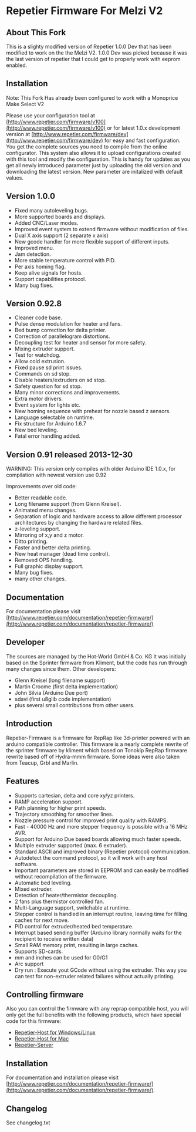 # Repetier Firmware For Melzi V2

## About This Fork

This is a slighty modified version of Repetier 1.0.0 Dev that has been modified to work on the the Melzi V2. 1.0.0 Dev was picked because it was the last version of repetier that I could get to properly work with eeprom enabled.

## Installation

Note: This Fork Has already been configured to work with a Monoprice Make Select V2
                               
Please use your configuration tool at 
[http://www.repetier.com/firmware/v100](http://www.repetier.com/firmware/v100)
or for latest 1.0.x development version at
[http://www.repetier.com/firmware/dev](http://www.repetier.com/firmware/dev)
for easy and fast configuration. You get the complete sources you need to compile from the online configurator.
This system also allows it to upload configurations created with this tool and modify the configuration. This is handy for updates as you get all newly introduced parameter just by uploading the old version and downloading the
latest version. New parameter are initalized with default values.

## Version 1.0.0
* Fixed many autoleveling bugs.
* More supported boards and displays.
* Added CNC/Laser modes.
* Improved event system to extend firmware without modification of files.
* Dual X axis support (2 separate x axis)
* New gcode handler for more flexible support of different inputs.
* Improved menu.
* Jam detection.
* More stable temperature control with PID.
* Per axis homing flag.
* Keep alive signals for hosts.
* Support capabilities protocol.
* Many bug fixes.

## Version 0.92.8 
* Cleaner code base.
* Pulse dense modulation for heater and fans.
* Bed bump correction for delta printer.
* Correction of parallelogram distortions.
* Decoupling test for heater and sensor for more safety.
* Mixing extruder support.
* Test for watchdog.
* Allow cold extrusion.
* Fixed pause sd print issues.
* Commands on sd stop.
* Disable heaters/extruders on sd stop.
* Safety question for sd stop.
* Many minor corrections and improvements.
* Extra motor drivers.
* Event system for lights etc.
* New homing sequence with preheat for nozzle based z sensors.
* Language selectable on runtime.
* Fix structure for Arduino 1.6.7
* New bed leveling.
* Fatal error handling added.

## Version 0.91 released 2013-12-30

WARNING: This version only compiles with older Arduino IDE 1.0.x, for
compilation with newest version use 0.92

Improvements over old code:
* Better readable code.
* Long filename support (from Glenn Kreisel).
* Animated menu changes.
* Separation of logic and hardware access to allow different processor architectures
  by changing the hardware related files.
* z-leveling support.
* Mirroring of x,y and z motor.
* Ditto printing.
* Faster and better delta printing.
* New heat manager (dead time control).
* Removed OPS handling.
* Full graphic display support.
* Many bug fixes.
* many other changes.

## Documentation

For documentation please visit [http://www.repetier.com/documentation/repetier-firmware/](http://www.repetier.com/documentation/repetier-firmware/)

## Developer

The sources are managed by the Hot-World GmbH & Co. KG
It was initially based on the Sprinter firmware from Kliment, but the code has run
through many changes since them.
Other developers:
- Glenn Kreisel (long filename support)
- Martin Croome (first delta implementation)
- John Silvia (Arduino Due port)
- sdavi (first u8glib code implementation)
- plus several small contributions from other users.

## Introduction

Repetier-Firmware is a firmware for RepRap like 3d-printer powered with
an arduino compatible controller.
This firmware is a nearly complete rewrite of the sprinter firmware by kliment
which based on Tonokip RepRap firmware rewrite based off of Hydra-mmm firmware.
Some ideas were also taken from Teacup, Grbl and Marlin.

## Features

- Supports cartesian, delta and core xy/yz printers.
- RAMP acceleration support.
- Path planning for higher print speeds.
- Trajectory smoothing for smoother lines.
- Nozzle pressure control for improved print quality with RAMPS.
- Fast - 40000 Hz and more stepper frequency is possible with a 16 MHz AVR.
- Support for Arduino Due based boards allowing much faster speeds. 
- Multiple extruder supported (max. 6 extruder).
- Standard ASCII and improved binary (Repetier protocol) communication.
- Autodetect the command protocol, so it will work with any host software.
- Important parameters are stored in EEPROM and can easily be modified without
  recompilation of the firmware.
- Automatic bed leveling.
- Mixed extruder.
- Detection of heater/thermistor decoupling.
- 2 fans plus thermistor controlled fan.
- Multi-Language support, switchable at runtime.
- Stepper control is handled in an interrupt routine, leaving time for
  filling caches for next move.
- PID control for extruder/heated bed temperature.
- Interrupt based sending buffer (Arduino library normally waits for the
  recipient to receive written data)
- Small RAM memory print, resulting in large caches.
- Supports SD-cards.
- mm and inches can be used for G0/G1
- Arc support
- Dry run : Execute yout GCode without using the extruder. This way you can
  test for non-extruder related failures without actually printing.

## Controlling firmware

Also you can control the firmware with any reprap compatible host, you will only get
the full benefits with the following products, which have special code for this
firmware:

* [Repetier-Host for Windows/Linux](http://www.repetier.com/download/)
* [Repetier-Host for Mac](http://www.repetier.com/download/)
* [Repetier-Server](http://www.repetier.com/repetier-server-download/)

## Installation

For documentation and installation please visit 
[http://www.repetier.com/documentation/repetier-firmware/](http://www.repetier.com/documentation/repetier-firmware/).

## Changelog

See changelog.txt
